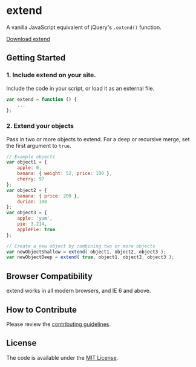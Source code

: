 # extend
A vanilla JavaScript equivalent of jQuery's `.extend()` function.

[Download extend](https://github.com/cferdinandi/extend/archive/master.zip)


## Getting Started

### 1. Include extend on your site.

Include the code in your script, or load it as an external file.

```js
var extend = function () {
	...
};
```

### 2. Extend your objects

Pass in two or more objects to extend. For a deep or recursive merge, set the first argument to `true`.

```js
// Example objects
var object1 = {
    apple: 0,
    banana: { weight: 52, price: 100 },
    cherry: 97
};
var object2 = {
    banana: { price: 200 },
    durian: 100
};
var object3 = {
    apple: 'yum',
    pie: 3.214,
    applePie: true
};

// Create a new object by combining two or more objects
var newObjectShallow = extend( object1, object2, object3 );
var newObjectDeep = extend( true, object1, object2, object3 );
```



## Browser Compatibility

extend works in all modern browsers, and IE 6 and above.



## How to Contribute

Please review the [contributing guidelines](CONTRIBUTING.md).



## License

The code is available under the [MIT License](LICENSE.md).
